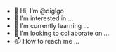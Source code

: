 - 👋 Hi, I’m @diglgo
- 👀 I’m interested in ...
- 🌱 I’m currently learning ...
- 💞️ I’m looking to collaborate on ...
- 📫 How to reach me ...

<!---
diglgo/diglgo is a ✨ special ✨ repository because its `README.md` (this file) appears on your GitHub profile.
You can click the Preview link to take a look at your changes.
--->
